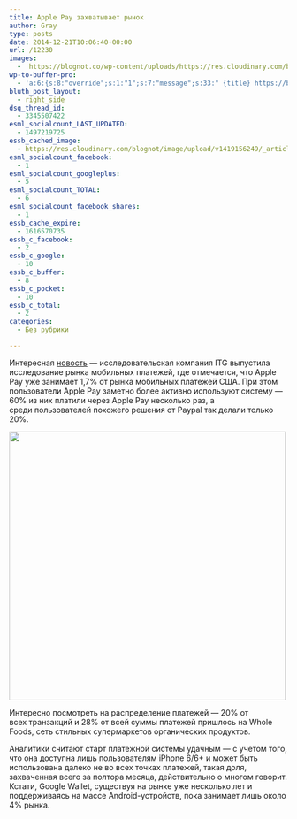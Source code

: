 ```yaml
---
title: Apple Pay захватывает рынок
author: Gray
type: posts
date: 2014-12-21T10:06:40+00:00
url: /12230
images:
  -  https://blognot.co/wp-content/uploads/https://res.cloudinary.com/blognot/image/upload/v1419156249/_article_new_2014_09_applepaytouchid_od8zkt.jpg
wp-to-buffer-pro:
  - 'a:6:{s:8:"override";s:1:"1";s:7:"message";s:33:" {title} https://blognot.co/12230";s:5:"image";s:1:"1";s:6:"number";s:1:"1";s:16:"alternateMessage";s:0:"";s:3:"ids";a:4:{s:24:"4eb3e9e6512f7eb575000000";s:1:"1";s:24:"000000000000000000025630";s:1:"1";s:24:"52299b3a6771caf57c000000";s:1:"1";s:24:"5277fb456f9ada80020001f3";s:1:"1";}}'
bluth_post_layout:
  - right_side
dsq_thread_id:
  - 3345507422
esml_socialcount_LAST_UPDATED:
  - 1497219725
essb_cached_image:
  - https://res.cloudinary.com/blognot/image/upload/v1419156249/_article_new_2014_09_applepaytouchid_od8zkt.jpg
esml_socialcount_facebook:
  - 1
esml_socialcount_googleplus:
  - 5
esml_socialcount_TOTAL:
  - 6
esml_socialcount_facebook_shares:
  - 1
essb_cache_expire:
  - 1616570735
essb_c_facebook:
  - 2
essb_c_google:
  - 10
essb_c_buffer:
  - 8
essb_c_pocket:
  - 10
essb_c_total:
  - 2
categories:
  - Без рубрики

---
```








Интересная <a href="http://www.marketwatch.com/story/apple-pay-users-hungry-for-whole-foods-and-mcdonalds-2014-12-19" target="_blank">новость</a> — исследовательская компания ITG выпустила исследование рынка мобильных платежей, где отмечается, что Apple Pay уже занимает 1,7% от рынка мобильных платежей США. При этом пользователи Apple Pay заметно более активно используют систему — 60% из них платили через Apple Pay несколько раз, а среди пользователей похожего решения от Paypal так делали только 20%.

<img data-attachment-id="12231" data-permalink="https://blognot.co/12230/_article_new_2014_09_applepaytouchid_od8zkt" data-orig-file="https://i2.wp.com/blognot.co/wp-content/uploads/https://i1.wp.com/res.cloudinary.com/blognot/image/upload/v1419156249/_article_new_2014_09_applepaytouchid_od8zkt.jpg?resize=500%2C486&#038;ssl=1?fit=500%2C486&ssl=1" data-orig-size="500,486" data-comments-opened="1" data-image-meta="{&quot;aperture&quot;:&quot;0&quot;,&quot;credit&quot;:&quot;&quot;,&quot;camera&quot;:&quot;&quot;,&quot;caption&quot;:&quot;&quot;,&quot;created_timestamp&quot;:&quot;0&quot;,&quot;copyright&quot;:&quot;&quot;,&quot;focal_length&quot;:&quot;0&quot;,&quot;iso&quot;:&quot;0&quot;,&quot;shutter_speed&quot;:&quot;0&quot;,&quot;title&quot;:&quot;_article_new_2014_09_applepaytouchid_od8zkt&quot;}" data-image-title="_article_new_2014_09_applepaytouchid_od8zkt" data-image-description="" data-medium-file="https://i2.wp.com/blognot.co/wp-content/uploads/https://i1.wp.com/res.cloudinary.com/blognot/image/upload/v1419156249/_article_new_2014_09_applepaytouchid_od8zkt.jpg?resize=500%2C486&#038;ssl=1?fit=300%2C292&ssl=1" data-large-file="https://i2.wp.com/blognot.co/wp-content/uploads/https://i1.wp.com/res.cloudinary.com/blognot/image/upload/v1419156249/_article_new_2014_09_applepaytouchid_od8zkt.jpg?resize=500%2C486&#038;ssl=1?fit=500%2C486&ssl=1" class="aligncenter wp-image-12231" src="https://i1.wp.com/res.cloudinary.com/blognot/image/upload/v1419156249/_article_new_2014_09_applepaytouchid_od8zkt.jpg?resize=500%2C486&#038;ssl=1" alt="" width="500" height="486" data-recalc-dims="1" /> 

Интересно посмотреть на распределение платежей — 20% от всех транзакций и 28% от всей суммы платежей пришлось на Whole Foods, сеть стильных супермаркетов органических продуктов.

Аналитики считают старт платежной системы удачным — с учетом того, что она доступна лишь пользователям iPhone 6/6+ и может быть использована далеко не во всех точках платежей, такая доля, захваченная всего за полтора месяца, действительно о многом говорит. Кстати, Google Wallet, существуя на рынке уже несколько лет и поддерживаясь на массе Android-устройств, пока занимает лишь около 4% рынка.